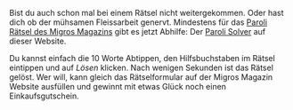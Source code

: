<!-- Paroli -->

Bist du auch schon mal bei einem Rätsel nicht weitergekommen. Oder hast dich ob der mühsamen Fleissarbeit genervt. Mindestens für das [Paroli Rätsel des Migros Magazins][2] gibt es jetzt Abhilfe: Der [Paroli Solver][1] auf dieser Website.

Du kannst einfach die 10 Worte Abtippen, den Hilfsbuchstaben im Rätsel eintippen und auf *Lösen* klicken. Nach wenigen Sekunden ist das Rätsel gelöst. Wer will, kann gleich das Rätselformular auf der Migros Magazin Website ausfüllen und gewinnt mit etwas Glück noch einen Einkaufsgutschein.

[1]: http://www.pluess.li/paroli
[2]: http://www.migrosmagazin.ch/bonus/raetsel/artikel/paroli
